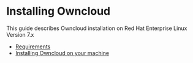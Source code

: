 # Installing Owncloud

This guide describes Owncloud installation on Red Hat Enterprise Linux Version 7.x

* [Requirements](rh_oc_system_requirements.html)
* [Installing Owncloud on your machine](rh_oc_install.html)
